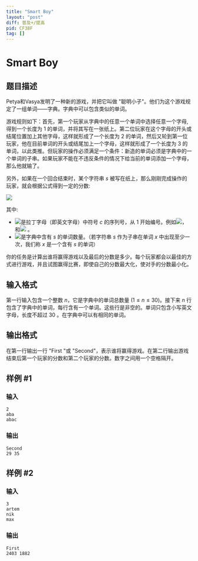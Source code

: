 ```yaml
---
title: "Smart Boy"
layout: "post"
diff: 普及+/提高
pid: CF38F
tag: []
---
```


# Smart Boy

## 题目描述

Petya和Vasya发明了一种新的游戏，并把它叫做 "聪明小子"。他们为这个游戏规定了一组单词——字典。字典中可以包含类似的单词。

游戏规则如下：首先，第一个玩家从字典中的任意一个单词中选择任意一个字母,得到一个长度为 $1$ 的单词，并将其写在一张纸上。第二位玩家在这个字母的开头或结尾位置加上其他字母，这样就形成了一个长度为 $2$ 的单词，然后又轮到第一位玩家，他在目前单词的开头或结尾加上一个字母，这样就形成了一个长度为 $3$ 的单词，以此类推。但玩家的操作必须满足一个条件：新造的单词必须是字典中的一个单词的子串。如果玩家不能在不违反条件的情况下给当前的单词添加一个字母，那么他就输了。

另外，如果在一个回合结束时，某个字符串 $s$ 被写在纸上，那么刚刚完成操作的玩家，就会根据公式得到一定的分数:

![](https://cdn.luogu.com.cn/upload/vjudge_pic/CF38F/0581ff8dd9c5f97bc34f4839b9be626798958173.png)

其中:


- ![](https://cdn.luogu.com.cn/upload/vjudge_pic/CF38F/e4be189456c3857fdc2ca591471080a7e0553024.png)是拉丁字母（即英文字母）中符号 $c$ 的序列号，从 $1$ 开始编号。例如![](https://cdn.luogu.com.cn/upload/vjudge_pic/CF38F/a709cc8eab21d8d610387ef6b07c36d3277a654a.png)，和![](https://cdn.luogu.com.cn/upload/vjudge_pic/CF38F/72027ed786a5fe069852a41dd736894e110bbaab.png) 。
- ![](https://cdn.luogu.com.cn/upload/vjudge_pic/CF38F/a15427ebfe6c6b2fd1a1aca564e59cc85cdf2fd3.png)是字典中含有 $s$ 的单词数量。（若字符串 $s$ 作为子串在单词 $x$ 中出现至少一次，我们称 $x$ 是一个含有 $s$ 的单词）

你的任务是计算出谁将赢得游戏以及最后的分数是多少。每个玩家都会以最佳的方式进行游戏，并且试图赢得比赛，即使自己的分数最大化，使对手的分数最小化。

## 输入格式

第一行输入包含一个整数 $n$，它是字典中的单词总数量 $(1\le n\le30)$。接下来 $n$ 行包含了字典中的单词，每行含有一个单词。这些行是非空的。单词只包含小写英文字母，长度不超过 $30$ 。在字典中可以有相同的单词。

## 输出格式

在第一行输出一行 "First "或 "Second"，表示谁将赢得游戏。在第二行输出游戏结束后第一个玩家的分数和第二个玩家的分数。数字之间用一个空格隔开。

## 样例 #1

### 输入

```
2
aba
abac

```

### 输出

```
Second
29 35

```

## 样例 #2

### 输入

```
3
artem
nik
max

```

### 输出

```
First
2403 1882

```

